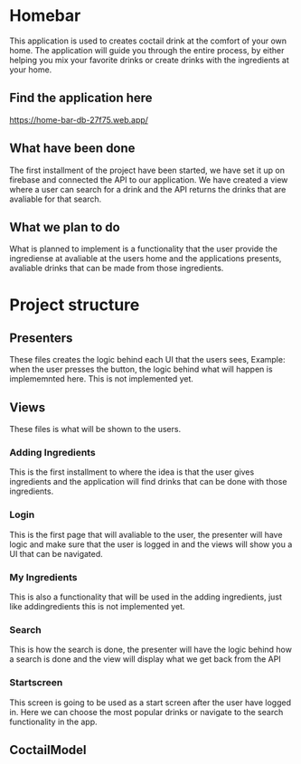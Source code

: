 # Homebar
This application is used to creates coctail drink at the comfort of your own home. The application will guide you through the entire process, by either helping you mix your favorite drinks or create drinks with the ingredients at your home.


## Find the application here
https://home-bar-db-27f75.web.app/

## What have been done
The first installment of the project have been started, we have set it up on firebase and connected the API to our application. We have created a view where a user can search for a drink and the API returns the drinks that are avaliable for that search.

## What we plan to do
What is planned to implement is a functionality that the user provide the ingrediense at avaliable at the users home and the applications presents, avaliable drinks that can be made from those ingredients. 

# Project structure

## Presenters
These files creates the logic behind each UI that the users sees, Example: when the user presses the button, the logic behind what will happen is implememnted here. This is not implemented yet.

## Views
These files is what will be shown to the users.

### Adding Ingredients
This is the first installment to where the idea is that the user gives ingredients and the application will find drinks that can be done with those ingredients. 

### Login
This is the first page that will avaliable to the user, the presenter will have logic and make sure that the user is logged in and the views will show you a UI that can be navigated.

### My Ingredients
This is also a functionality that will be used in the adding ingredients, just like addingredients this is not implemented yet.

### Search
This is how the search is done, the presenter will have the logic behind how a search is done and the view will display what we get back from the API

### Startscreen
This screen is going to be used as a start screen after the user have logged in. Here we can choose the most popular drinks or navigate to the search functionality in the app.

## CoctailModel


